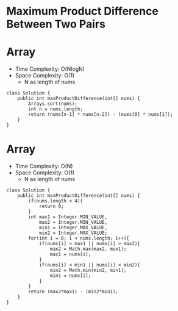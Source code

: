 # Maximum Product Difference Between Two Pairs

# Array

- Time Complexity: O(NlogN)
- Space Complexity: O(1)
  - N as length of nums

```
class Solution {
    public int maxProductDifference(int[] nums) {
        Arrays.sort(nums);
        int n = nums.length;
        return (nums[n-1] * nums[n-2]) - (nums[0] * nums[1]);
    }
}
```

# Array

- Time Complexity: O(N)
- Space Complexity: O(1)
  - N as length of nums

```
class Solution {
    public int maxProductDifference(int[] nums) {
        if(nums.length < 4){
            return 0;
        }
        int max1 = Integer.MIN_VALUE,
            max2 = Integer.MIN_VALUE,
            min1 = Integer.MAX_VALUE,
            min2 = Integer.MAX_VALUE;
        for(int i = 0; i < nums.length; i++){
            if(nums[i] > max1 || nums[i] > max2){
                max2 = Math.max(max2, max1);
                max1 = nums[i];
            }
            if(nums[i] < min1 || nums[i] < min2){
                min2 = Math.min(min2, min1);
                min1 = nums[i];
            }
        }
        return (max2*max1) - (min2*min1);
    }
}
```
